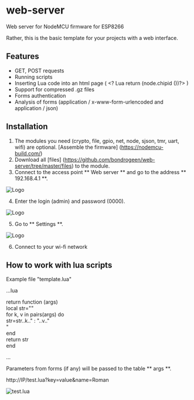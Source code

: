 # web-server

Web server for NodeMCU firmware for ESP8266

Rather, this is the basic template for your projects with a web interface.


## Features

* GET, POST requests
* Running scripts
* Inserting Lua code into an html page ( \<? Lua return (node.chipid ())?> )
* Support for compressed .gz files
* Forms authentication
* Analysis of forms (application / x-www-form-urlencoded and application / json)

## Installation

1. The modules you need (crypto, file, gpio, net, node, sjson, tmr, uart, wifi) are optional. [Assemble the firmware] (https://nodemcu-build.com/)
2. Download all [files] (https://github.com/bondrogeen/web-server/tree/master/files) to the module.
3. Connect to the access point ** Web server ** and go to the address ** 192.168.4.1 **.
			
![Logo](https://raw.githubusercontent.com/bondrogeen/web-server/master/doc/web_server_login.jpg)
			
4. Enter the login (admin) and password (0000).
			
![Logo](https://raw.githubusercontent.com/bondrogeen/web-server/master/doc/web_server_index_page.jpg)
			
5. Go to ** Settings **.
			
![Logo](https://raw.githubusercontent.com/bondrogeen/web-server/master/doc/web_server_settings_page.jpg)

6. Connect to your wi-fi network

## How to work with lua scripts

Example file "template.lua"
   
...lua
   
return function (args)   
 local str=""   
 for k, v in pairs(args) do   
  str=str..k.." : "..v.."<br>"    
 end    
 return str    
end   
   
... 
   

Parameters from forms (if any) will be passed to the table ** args **.

http://IP/test.lua?key=value&name=Roman

![test.lua](https://raw.githubusercontent.com/bondrogeen/web-server/master/doc/test_lua_args.jpg)

